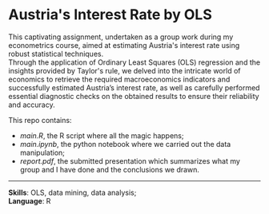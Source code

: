# Austria's Interest Rate by OLS  
This captivating assignment, undertaken as a group work during my econometrics course, aimed at estimating Austria's interest rate using robust statistical techniques.  
Through the application of Ordinary Least Squares (OLS) regression and the insights provided by Taylor's rule, we delved into the intricate world of economics to retrieve the required macroeconomics indicators and successfully estimated Austria’s interest rate, as well as carefully performed essential diagnostic checks on the obtained results to ensure their reliability and accuracy.  

This repo contains:
- *main.R*, the R script where all the magic happens;
- *main.ipynb*, the python notebook where we carried out the data manipulation;
- *report.pdf*, the submitted presentation which summarizes what my group and I have done and the conclusions we drawn.
---
**Skills**: OLS, data mining, data analysis;  
**Language**: R
